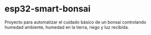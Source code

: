 # esp32-smart-bonsai

Proyecto para automatizar el cuidado básico de un bonsai controlando humedad ambiente, humedad en la tierra, riego y luz recibida.